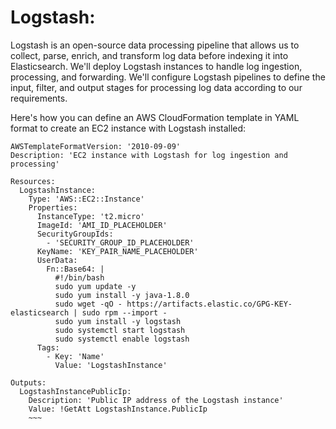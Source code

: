 # Logstash: 
Logstash is an open-source data processing pipeline that allows us to collect, parse, enrich, and transform log data before indexing it into Elasticsearch. We'll deploy Logstash instances to handle log ingestion, processing, and forwarding. We'll configure Logstash pipelines to define the input, filter, and output stages for processing log data according to our requirements.

Here's how you can define an AWS CloudFormation template in YAML format to create an EC2 instance with Logstash installed:

~~~
AWSTemplateFormatVersion: '2010-09-09'
Description: 'EC2 instance with Logstash for log ingestion and processing'

Resources:
  LogstashInstance:
    Type: 'AWS::EC2::Instance'
    Properties:
      InstanceType: 't2.micro'
      ImageId: 'AMI_ID_PLACEHOLDER'
      SecurityGroupIds:
        - 'SECURITY_GROUP_ID_PLACEHOLDER'
      KeyName: 'KEY_PAIR_NAME_PLACEHOLDER'
      UserData:
        Fn::Base64: |
          #!/bin/bash
          sudo yum update -y
          sudo yum install -y java-1.8.0
          sudo wget -qO - https://artifacts.elastic.co/GPG-KEY-elasticsearch | sudo rpm --import -
          sudo yum install -y logstash
          sudo systemctl start logstash
          sudo systemctl enable logstash
      Tags:
        - Key: 'Name'
          Value: 'LogstashInstance'

Outputs:
  LogstashInstancePublicIp:
    Description: 'Public IP address of the Logstash instance'
    Value: !GetAtt LogstashInstance.PublicIp
    ~~~
